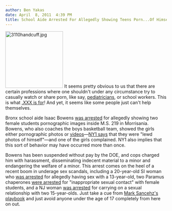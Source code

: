 ```yaml
---
author: Ben Yakas
date: April  8, 2011  4:39 PM
title: School Aide Arrested For Allegedly Showing Teens Porn...Of Himself
---
```


<p><span class="mt-enclosure mt-enclosure-image" style="display: inline;"> <img alt="3110handcuff.jpg" src="https://web.archive.org/web/20110409055008im_/http://gothamist.com/attachments/byakas/3110handcuff.jpg" width="180" height="177" class="image-left"> </span>It seems pretty obvious to us that there are certain professions where one shouldn&apos;t under any circumstance try to casually watch or share porn, like say, <a href="https://web.archive.org/web/20110409055008/http://gothamist.com/2010/07/17/pediatrician_charged_with_producing.php">pediatricians</a>, or school workers. This is what <a href="https://web.archive.org/web/20110409055008/http://gothamist.com/2011/03/19/porn_gets_its_own_domain_xxx.php">.XXX is for</a>! And yet, it seems like some people just can&apos;t help themselves.</p>

<p>Bronx school aide Isaac Bowens <a href="https://web.archive.org/web/20110409055008/http://www.nydailynews.com/news/ny_crime/2011/04/08/2011-04-08_bronx_school_aide_is_busted_in_dirtypix_rap.html">was arrested</a> for allegedly showing two female students pornographic images inside M.S. 219 in Morrisania. Bowens, who also coaches the boys basketball team, showed the girls either pornographic photos or <a href="https://web.archive.org/web/20110409055008/http://abclocal.go.com/wabc/story?section=news/local/new_york&amp;id=8060121">videos</a>&#x2014;<a href="https://web.archive.org/web/20110409055008/http://bronx.ny1.com/content/top_stories/137048/doe-employee-charged-with-showing-lewd-pictures-to-bronx-students">NY1 says</a> that they were &quot;lewd photos of himself&quot;&#x2014;and one of the girls complained. NY1 also implies that this sort of behavior may have occurred more than once. </p>

<p>Bowens has been suspended without pay by the DOE, and cops charged him with harassment, disseminating indecent material to a minor and endangering the welfare of a minor. This arrest comes on the heel of a recent boom in underage sex scandals, including a 20-year-old SI woman who <a href="https://web.archive.org/web/20110409055008/http://gothamist.com/2011/03/31/si_sex_scandal.php">was arrested</a> for allegedly having sex with a 13-year-old, two Paramus chaperones <a href="https://web.archive.org/web/20110409055008/http://gothamist.com/2011/04/06/paramus_pervs_arrested_for_sex_with.php">were arrested</a> for &quot;inappropriate sexual contact&quot; with female students, and a NJ woman <a href="https://web.archive.org/web/20110409055008/http://gothamist.com/2011/04/02/nj_woman_charged_for_having_sexual.php">was arrested</a> for carrying on a sexual relationship with two 15-year-olds. Just take a cue from <a href="https://web.archive.org/web/20110409055008/http://gothamist.com/2011/02/10/the_mark_sanchez_scandal_that_wasnt.php">Mark Sancehz&apos;s playbook</a> and just avoid anyone under the age of 17 completely from here on out.</p>